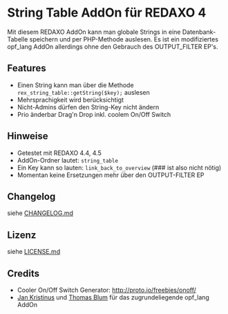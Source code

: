 String Table AddOn für REDAXO 4
===============================

Mit diesem REDAXO AddOn kann man globale Strings in eine Datenbank-Tabelle speichern und per PHP-Methode auslesen. Es ist ein modifiziertes opf_lang AddOn allerdings ohne den Gebrauch des OUTPUT_FILTER EP's.

Features
--------

* Einen String kann man über die Methode `rex_string_table::getString($key);` auslesen
* Mehrsprachigkeit wird berücksichtigt
* Nicht-Admins dürfen den String-Key nicht ändern
* Prio änderbar Drag'n Drop inkl. coolem On/Off Switch

Hinweise
--------

* Getestet mit REDAXO 4.4, 4.5
* AddOn-Ordner lautet: `string_table`
* Ein Key kann so lauten: `link_back_to_overview` (### ist also nicht nötig)
* Momentan keine Ersetzungen mehr über den OUTPUT-FILTER EP

Changelog
---------

siehe [CHANGELOG.md](CHANGELOG.md)

Lizenz
------

siehe [LICENSE.md](LICENSE.md)

Credits
-------

* Cooler On/Off Switch Generator: http://proto.io/freebies/onoff/
* [Jan Kristinus](http://github.com/dergel) und [Thomas Blum](https://github.com/tbaddade) für das zugrundeliegende opf_lang AddOn


